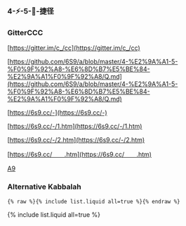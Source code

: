 ### 4-⚡-5-💨-捷径

### GitterCCC
[https://gitter.im/c_/cc](https://gitter.im/c_/cc)

[https://github.com/6S9/a/blob/master/4-%E2%9A%A1-5-%F0%9F%92%A8-%E6%8D%B7%E5%BE%84-%E2%9A%A1%F0%9F%92%A8/Q.md](https://github.com/6S9/a/blob/master/4-%E2%9A%A1-5-%F0%9F%92%A8-%E6%8D%B7%E5%BE%84-%E2%9A%A1%F0%9F%92%A8/Q.md)

[https://6s9.cc/-](https://6s9.cc/-)

[https://6s9.cc/-/1.htm](https://6s9.cc/-/1.htm)

[https://6s9.cc/-/2.htm](https://6s9.cc/-/2.htm)

[https://6s9.cc/　　.htm](https://6s9.cc/　　.htm)

[A9](https://github.com/Alvin9999/new-pac/wiki/ss%E5%85%8D%E8%B4%B9%E8%B4%A6%E5%8F%B7)

### Alternative Kabbalah

```
{% raw %}{% include list.liquid all=true %}{% endraw %}
```

{% include list.liquid all=true %}
